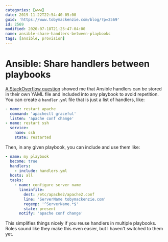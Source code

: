 ```yaml
---
categories: [www]
date: 2019-11-22T22:54:40-05:00
guid: 'https://www.tobymackenzie.com/blog/?p=2569'
id: 2569
modified: 2020-07-18T21:25:47-04:00
name: ansible-share-handlers-between-playbooks
tags: [ansible, provision]
---
```


Ansible: Share handlers between playbooks
=========================================

[A StackOverflow question](https://stackoverflow.com/q/38188717/1139122) showed me that Ansible handlers can be stored in their own YAML file and included into any playbook to avoid repetition.<!--more-->  You can create a `handler.yml` file that is just a list of handlers, like:

``` yaml
- name: restart apache
  command: 'apachectl graceful'
  listen: 'apache conf change'
- name: restart ssh
  service:
    name: ssh
    state: restarted
```

Then, in any given playbook, you can include and use them like:

``` yaml
- name: my playbook
  become: true
  handlers:
    - include: handlers.yml
  hosts: all
  tasks:
    - name: configure server name
      lineinfile:
        dest: /etc/apache2/apache2.conf
        line: 'ServerName tobymackenzie.com'
        regexp: '^ServerName.*$'
        state: present
      notify: 'apache conf change'
```

This simplifies things nicely if you reuse handlers in multiple playbooks.  Roles sound like they make this even easier, but I haven't switched to them yet.
